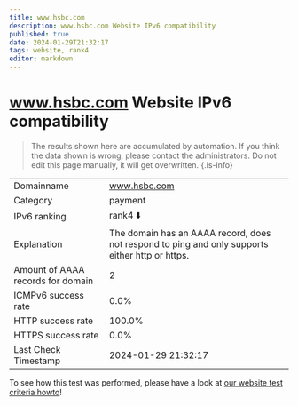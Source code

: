 ```yaml
---
title: www.hsbc.com
description: www.hsbc.com Website IPv6 compatibility
published: true
date: 2024-01-29T21:32:17
tags: website, rank4
editor: markdown
---
```


# www.hsbc.com Website IPv6 compatibility

> The results shown here are accumulated by automation. If you think the data shown is wrong, please contact the administrators. 
> Do not edit this page manually, it will get overwritten.
{.is-info}


|   |   |
| - | - |
| Domainname | www.hsbc.com
| Category | payment |
| IPv6 ranking | rank4 :arrow_down: |
| Explanation | The domain has an AAAA record, does not respond to ping and only supports either http or https. |
| Amount of AAAA records for domain | 2 |
| ICMPv6 success rate | 0.0%|
| HTTP success rate | 100.0% |
| HTTPS success rate | 0.0% |
| Last Check Timestamp | 2024-01-29 21:32:17 |

To see how this test was performed, please have a look at [our website test criteria howto](/howto/testcriteria/website)!

